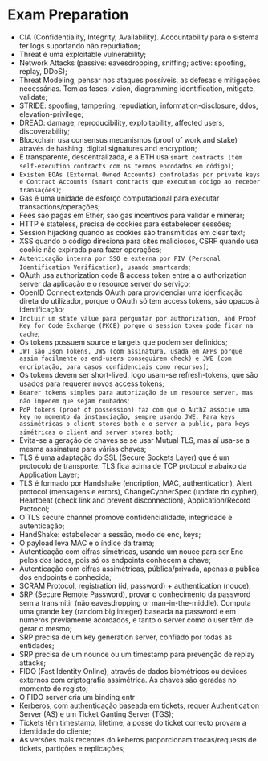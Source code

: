 # Exam Preparation

- CIA (Confidentiality, Integrity, Availability). Accountability para o sistema ter logs suportando não repudiation;
- Threat é uma exploitable vulnerability;
- Network Attacks (passive: eavesdropping, sniffing; active: spoofing, replay, DDoS);
- Threat Modeling, pensar nos ataques possíveis, as defesas e mitigações necessárias. Tem as fases: vision, diagramming identification, mitigate, validate;
- STRIDE: spoofing, tampering, repudiation, information-disclosure, ddos, elevation-privilege;
- DREAD: damage, reproducibility, exploitability, affected users, discoverability;
- Blockchain usa consensus mecanismos (proof of work and stake) através de hashing, digital signatures and encryption;
- É transparente, descentralizada, e a ETH usa `smart contracts (têm self-execution contracts com os termos encodados em código)`;
- `Existem EOAs (External Owned Accounts) controladas por private keys e Contract Accounts (smart contracts que executam código ao receber transações)`;
- Gas é uma unidade de esforço computacional para executar transactions/operações;
- Fees são pagas em Ether, são gas incentivos para validar e minerar;
- HTTP é stateless, precisa de cookies para estabelecer sessões;
- Session hijacking quando as cookies são transmitidas em clear text;
- XSS quando o código direciona para sites maliciosos, CSRF quando usa cookie não expirada para fazer operações;
- `Autenticação interna por SSO e externa por PIV (Personal Identification Verification), usando smartcards`;
- OAuth usa authorization code & access token entre a o authorization server da aplicação e o resource server do serviço;
- OpenID Connect extends OAuth para providenciar uma idenficação direta do utilizador, porque o OAuth só tem access tokens, são opacos à identificação;
- `Incluir um state value para perguntar por authorization, and Proof Key for Code Exchange (PKCE) porque o session token pode ficar na cache`;
- Os tokens possuem source e targets que podem ser definidos;
- `JWT são Json Tokens, JWS (com assinatura, usada em APPs porque assim facilmente os end-users conseguirem check) e JWE (com encriptação, para casos confidenciais como recursos)`;
- Os tokens devem ser short-lived, logo usam-se refresh-tokens, que são usados para requerer novos access tokens;
- `Bearer tokens simples para autorização de um resource server, mas não impedem que sejam roubados`;
- `PoP tokens (proof of possession) faz com que o AuthZ associe uma key no momento da instanciação, sempre usando JWE. Para keys assimétricas o client stores both e o server a public, para keys simétricas o client and server stores both`;
- Evita-se a geração de chaves se se usar Mutual TLS, mas aí usa-se a mesma assinatura para várias chaves;
- TLS é uma adaptação do SSL (Secure Sockets Layer) que é um protocolo de transporte. TLS fica acima de TCP protocol e abaixo da Application Layer;
- TLS é formado por Handshake (encription, MAC, authentication), Alert protocol (mensagens e errors), ChangeCypherSpec (update do cypher), Heartbeat (check link and prevent disconnection), Application/Record Protocol;
- O TLS secure channel promove confidencialidade, integridade e autenticação;
- HandShake: estabelecer a sessão, modo de enc, keys;
- O payload leva MAC e o índice da trama;
- Autenticação com cifras simétricas, usando um nouce para ser Enc pelos dos lados, pois só os endpoints conhecem a chave;
- Autenticação com cifras assimétricas, pública/privada, apenas a pública dos endpoints é conhecida;
- SCRAM Protocol, registration (id, password) + authentication (nouce);
- SRP (Secure Remote Password), provar o conhecimento da password sem a transmitir (não eavesdropping or man-in-the-middle). Computa uma grande key (random big integer) baseada na password e em números previamente acordados, e tanto o server como o user têm de gerar o mesmo;
- SRP precisa de um key generation server, confiado por todas as entidades;
- SRP precisa de um nounce ou um timestamp para prevenção de replay attacks;
- FIDO (Fast Identity Online), através de dados biométricos ou devices externos com criptografia assimétrica. As chaves são geradas no momento do registo;
- O FIDO server cria um binding entr
- Kerberos, com authenticação baseada em tickets, requer Authentication Server (AS) e um Ticket Ganting Server (TGS);
- Tickets têm timestamp, lifetime, a posse do ticket correcto provam a identidade do cliente;
- As versões mais recentes do keberos proporcionam trocas/requests de tickets, partições e replicações;
